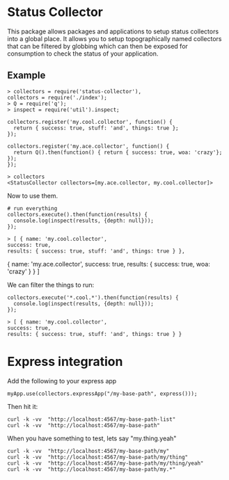 # Status Collector

This package allows packages and applications to setup status collectors into a global place. 
It allows you to setup topographically named collectors that can be filtered by globbing which can then be exposed for consumption to check the status of your application.

## Example

    > collectors = require('status-collector'),
    collectors = require('./index');
    > Q = require('q');
    > inspect = require('util').inspect;

    collectors.register('my.cool.collector', function() { 
      return { success: true, stuff: 'and', things: true };
    });

    collectors.register('my.ace.collector', function() { 
      return Q().then(function() { return { success: true, woa: 'crazy'}; }); 
    });

    > collectors
    <StatusCollector collectors=[my.ace.collector, my.cool.collector]>

Now to use them.

    # run everything
    collectors.execute().then(function(results) {
      console.log(inspect(results, {depth: null}));
    });

    > [ { name: 'my.cool.collector',
    success: true,
    results: { success: true, stuff: 'and', things: true } },
  { name: 'my.ace.collector',
    success: true,
    results: { success: true, woa: 'crazy' } } ]


We can filter the things to run:

    collectors.execute('*.cool.*').then(function(results) {
      console.log(inspect(results, {depth: null}));
    });

    > [ { name: 'my.cool.collector',
    success: true,
    results: { success: true, stuff: 'and', things: true } }

# Express integration

Add the following to your express app

    myApp.use(collectors.expressApp("/my-base-path", express()));

Then hit it:

    curl -k -vv  "http://localhost:4567/my-base-path-list"
    curl -k -vv  "http://localhost:4567/my-base-path"

When you have something to test, lets say "my.thing.yeah"

    curl -k -vv  "http://localhost:4567/my-base-path/my"
    curl -k -vv  "http://localhost:4567/my-base-path/my/thing"
    curl -k -vv  "http://localhost:4567/my-base-path/my/thing/yeah"
    curl -k -vv  "http://localhost:4567/my-base-path/my.*"


